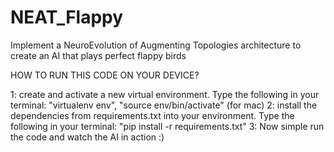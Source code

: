 # NEAT_Flappy
Implement a NeuroEvolution of Augmenting Topologies architecture to create an AI that plays perfect flappy birds

HOW TO RUN THIS CODE ON YOUR DEVICE?

1: create and activate a new virtual environment. Type the following in your terminal: "virtualenv env", "source env/bin/activate" (for mac)
2: install the dependencies from requirements.txt into your environment. Type the following in your terminal: "pip install -r requirements.txt"
3: Now simple run the code and watch the AI in action :)
